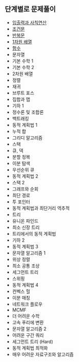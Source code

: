 ## 단계별로 문제풀이
- [입출력과 사칙연산](https://github.com/JIYUNHYEOK/Coding_Test/blob/main/BaekJoon/stepbystep/01_%EC%9E%85%EC%B6%9C%EB%A0%A5%EA%B3%BC%20%EC%82%AC%EC%B9%99%EC%97%B0%EC%82%B0.ipynb)  
- [조건문](https://github.com/JIYUNHYEOK/Coding_Test/blob/main/BaekJoon/stepbystep/02_%EC%A1%B0%EA%B1%B4%EB%AC%B8.ipynb)  
- [반복문](https://github.com/JIYUNHYEOK/Coding_Test/blob/main/BaekJoon/stepbystep/03_%EB%B0%98%EB%B3%B5%EB%AC%B8.ipynb)  
- [1차원 배열](https://github.com/JIYUNHYEOK/Coding_Test/blob/main/BaekJoon/stepbystep/04_1%EC%B0%A8%EC%9B%90%20%EB%B0%B0%EC%97%B4.ipynb)  
- [함수](https://github.com/JIYUNHYEOK/Coding_Test/blob/main/BaekJoon/stepbystep/05_%ED%95%A8%EC%88%98.ipynb)  
- 문자열  
- 기본 수학 1  
- 기본 수학 2   
- 2차원 배열  
- 정렬  
- 재귀  
- 브루트 포스  
- 집합과 맵  
- 기하 1  
- 정수론 및 조합론  
- 백트래킹  
- 동적 계획법 1  
- 누적 합  
- 그리디 알고리즘  
- 스택  
- 큐, 덱  
- 분할 정복  
- 이분 탐색  
- 우선순위 큐  
- 동적 계획법 2  
- 스택 2  
- 그래프와 순회  
- 최단 경로  
- 투 포인터  
- 동적 계획법과 최단거리 역추적  
- 트리  
- 유니온 파인드  
- 최소 신장 트리  
- 트리에서의 동적 계획법  
- 기하 2  
- 동적 계획법 3  
- 문자열 알고리즘 1  
- 위상 정렬  
- 최소 공통 조상  
- 세그먼트 트리  
- 스위핑  
- 동적 계획법 4  
- 컨벡스 헐  
- 이분 매칭  
- 네트워크 플로우  
- MCMF  
- 더 어려운 수학  
- 고속 푸리에 변환  
- 문자열 알고리즘 2  
- 어려운 구간 쿼리  
- 세그먼트 트리 (Hard)  
- 동적 계획법 최적화  
- 매우 어려운 자료구조와 알고리즘  
